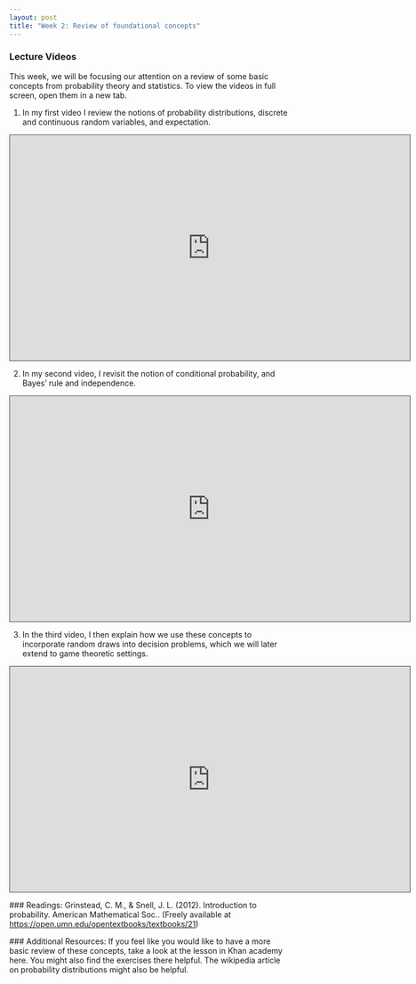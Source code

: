 ```yaml
---
layout: post
title: "Week 2: Review of foundational concepts"
---
```



### Lecture Videos
This week, we will be focusing our attention on a review of some basic concepts from probability theory and statistics. To view the videos in full screen, open them in a new tab.


1. In my first video I review the notions of probability distributions, discrete and continuous random variables, and expectation.
<iframe src="https://york.cloud.panopto.eu/Panopto/Pages/Embed.aspx?id=70b79d00-fe67-42bb-a082-acb3013da51b&autoplay=false&offerviewer=false&showtitle=false&showbrand=false&captions=false&interactivity=all" height="405" width="720" style="border: 1px solid #464646;" allowfullscreen allow="autoplay"></iframe>

2. In my second video, I revisit the notion of conditional probability, and Bayes’ rule and  independence.
<iframe src="https://york.cloud.panopto.eu/Panopto/Pages/Embed.aspx?id=dda0d5a6-37c3-47c4-8a43-acb3015a1aa5&autoplay=false&offerviewer=false&showtitle=false&showbrand=false&captions=false&interactivity=all" height="405" width="720" style="border: 1px solid #464646;" allowfullscreen allow="autoplay"></iframe>

3. In the third video, I then explain how we use these concepts to incorporate random draws into decision problems, which we will later extend to game theoretic settings.
<iframe src="https://york.cloud.panopto.eu/Panopto/Pages/Embed.aspx?id=d5d7e4ab-93db-44ac-8262-acb30166776b&autoplay=false&offerviewer=false&showtitle=false&showbrand=false&captions=false&interactivity=all" height="405" width="720" style="border: 1px solid #464646;" allowfullscreen allow="autoplay"></iframe>


### Readings:
Grinstead, C. M., & Snell, J. L. (2012). Introduction to probability. American Mathematical Soc.. (Freely available at https://open.umn.edu/opentextbooks/textbooks/21)

### Additional Resources:
If you feel like you would like to have a more basic review of these concepts, take a look at the lesson in Khan academy here. You might also find the exercises there helpful.
The wikipedia article on probability distributions might also be helpful.